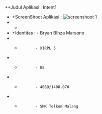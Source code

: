 ++Judul Aplikasi : Intent1
 + +ScreenShoot Aplikasi :  ![screenshoot 1](http://i38.photobucket.com/albums/e109/bryanbihza1/IMG-20170115-WA0002_zpsfecyjq7y.jpg)
 + +             
 + +Identitas : - Bryan BIhza Marsono
 + +            - XIRPL 5
 + +            - 08
 + +            - 4689/1408.070
 + +            - SMK Telkom Malang
